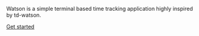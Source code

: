 Watson is a simple terminal based time tracking application highly inspired by td-watson.

[Get started](get-started.md)
